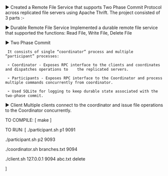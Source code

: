 ► Created a Remote File Service that supports Two Phase Commit Protocol across replicated file  servers using Apache Thrift. The project consisted of 3 parts :-

►  Durable Remote File Service
      Implemented a durable remote file service that supported the functions: Read File, Write File, Delete File
      
► Two Phase Commit

     It consists of single “coordinator” process and multiple “participant” processes: 
     
     ➢ Coordinator - Exposes RPC interface to the clients and coordinates and dispatches operations to    the replicated servers.
     
     ➢ Participants - Exposes RPC interface to the Coordinator and process multiple commands concurrently from coordinator.
     
     ➢ Used SQLite for logging to keep durable state associated with the two-phase commit. 
     
► Client
     Multiple clients connect to the coordinator and issue file operations to the Coordinator concurrently.
     

TO COMPILE:
[
  make
]

TO RUN:
[
  ./participant.sh p1 9091
  
  ./participant.sh p2 9093
  
  ./coordinator.sh branches.txt 9094
  
  ./client.sh 127.0.0.1 9094 abc.txt delete
  
]
